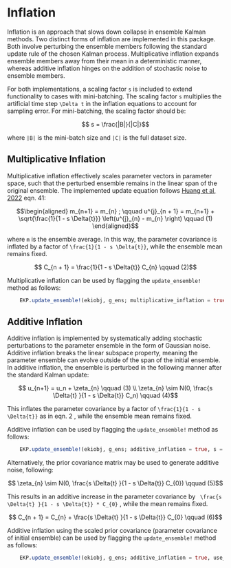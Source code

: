 # Inflation 
Inflation is an approach that slows down collapse in ensemble Kalman methods.
Two distinct forms of inflation are implemented in this package. Both involve perturbing the ensemble members following the standard update rule of the chosen Kalman process.
Multiplicative inflation expands ensemble members away from their mean in a
deterministic manner, whereas additive inflation hinges on the addition of stochastic noise to ensemble members.

For both implementations, a scaling factor ``s`` is included to extend functionality to cases with mini-batching. 
The scaling factor ``s`` multiplies the artificial time step ``\Delta t`` in the inflation equations to account for sampling error. For mini-batching, the scaling factor should be:
```math
    s = \frac{|B|}{|C|}
```
where `` |B| `` is the mini-batch size and `` |C| `` is the full dataset size.

## Multiplicative Inflation 
Multiplicative inflation effectively scales parameter vectors in parameter space, such that the perturbed
ensemble remains in the linear span of the original ensemble. The implemented update equation follows
[Huang et al, 2022](https://arxiv.org/abs/2204.04386) eqn. 41:

```math
\begin{aligned}
    m_{n+1} = m_{n} ; \qquad u^{j}_{n + 1} = m_{n+1} + \sqrt{\frac{1}{1 - s \Delta{t}}} \left(u^{j}_{n} - m_{n} \right) \qquad (1)
\end{aligned}
```
where ``m`` is the ensemble average. In this way,
the parameter covariance is inflated by a factor of ``\frac{1}{1 - s \Delta{t}}``, while the ensemble mean remains fixed.
```math
     C_{n + 1} = \frac{1}{1 - s \Delta{t}} C_{n} \qquad (2)
```

Multiplicative inflation can be used by flagging the `update_ensemble!` method as follows:
```julia
    EKP.update_ensemble!(ekiobj, g_ens; multiplicative_inflation = true, s = 1.0)
```

## Additive Inflation 
Additive inflation is implemented by systematically adding stochastic perturbations to the parameter ensemble in the form of Gaussian noise. Additive inflation breaks the linear subspace property, meaning the parameter ensemble can evolve outside of the span of the initial ensemble. In additive inflation, the ensemble is perturbed in the following manner after the standard Kalman update:

```math
     u_{n+1} = u_n + \zeta_{n} \qquad (3) \\
    \zeta_{n} \sim N(0, \frac{s \Delta{t} }{1 - s \Delta{t}} C_n) \qquad (4)
```
This inflates the parameter covariance by a factor of ``\frac{1}{1 - s \Delta{t}}`` as in eqn. 2 , while the ensemble mean remains fixed.

Additive inflation can be used by flagging the `update_ensemble!` method as follows:
```julia
    EKP.update_ensemble!(ekiobj, g_ens; additive_inflation = true, s = 1.0)
```
Alternatively, the prior covariance matrix may be used to generate additive noise, following:
```math
    \zeta_{n} \sim N(0, \frac{s \Delta{t} }{1 - s \Delta{t}} C_{0}) \qquad (5)
```
This results in an additive increase in the parameter covariance by `` \frac{s \Delta{t} }{1 - s \Delta{t}} * C_{0}`` , while the mean remains fixed.
```math
     C_{n + 1} = C_{n} + \frac{s \Delta{t} }{1 - s \Delta{t}} C_{0} \qquad (6)
```

Additive inflation using the scaled prior covariance (parameter covariance of initial ensemble) can be used by flagging the `update_ensemble!` method as follows:
```julia
    EKP.update_ensemble!(ekiobj, g_ens; additive_inflation = true, use_prior_cov = true, s = 1.0)
```